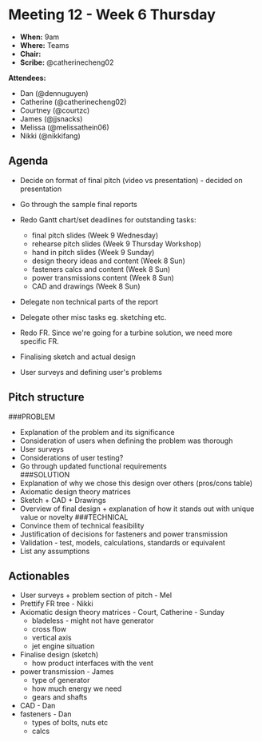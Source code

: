 # Meeting 12 - Week 6 Thursday

- **When:** 9am
- **Where:** Teams
- **Chair:** 
- **Scribe:** @catherinecheng02

**Attendees:**

- Dan (@dennuguyen)
- Catherine (@catherinecheng02)
- Courtney (@courtzc)
- James (@jjsnacks)
- Melissa (@melissathein06)
- Nikki (@nikkifang)

## Agenda
- Decide on format of final pitch (video vs presentation) - decided on presentation
- Go through the sample final reports
- Redo Gantt chart/set deadlines for outstanding tasks:
    - final pitch slides (Week 9 Wednesday)
    - rehearse pitch slides (Week 9 Thursday Workshop)
    - hand in pitch slides (Week 9 Sunday)
    - design theory ideas and content (Week 8 Sun)
    - fasteners calcs and content (Week 8 Sun)
    - power transmissions content (Week 8 Sun)
    - CAD and drawings (Week 8 Sun)
- Delegate non technical parts of the report 
- Delegate other misc tasks eg. sketching etc. 

- Redo FR. Since we're going for a turbine solution, we need more specific FR.
- Finalising sketch and actual design 
- User surveys and defining user's problems 
## Pitch structure
###PROBLEM 
- Explanation of the problem and its significance
- Consideration of users when defining the problem was thorough
- User surveys 
- Considerations of user testing?
- Go through updated functional requirements  
###SOLUTION 
- Explanation of why we chose this design over others (pros/cons table)
- Axiomatic design theory matrices
- Sketch + CAD + Drawings 
- Overview of final design + explanation of how it stands out with unique value or novelty
###TECHNICAL
- Convince them of technical feasibility
- Justification of decisions for fasteners and power transmission
- Validation - test, models, calculations, standards or equivalent
- List any assumptions 
## Actionables
- User surveys + problem section of pitch - Mel 
- Prettify FR tree - Nikki
- Axiomatic design theory matrices - Court, Catherine - Sunday 
    - bladeless - might not have generator 
    - cross flow
    - vertical axis 
    - jet engine situation
- Finalise design (sketch) 
    - how product interfaces with the vent 
- power transmission - James
    - type of generator
    - how much energy we need
    - gears and shafts 
- CAD - Dan 
- fasteners - Dan 
    - types of bolts, nuts etc
    - calcs


